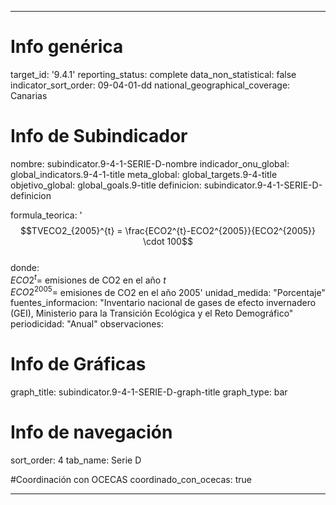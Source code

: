 ---

# Info genérica
target_id: '9.4.1'
reporting_status: complete
data_non_statistical: false
indicator_sort_order: 09-04-01-dd
national_geographical_coverage: Canarias

# Info de Subindicador
nombre: subindicator.9-4-1-SERIE-D-nombre
indicador_onu_global: global_indicators.9-4-1-title
meta_global: global_targets.9-4-title
objetivo_global: global_goals.9-title
definicion: subindicator.9-4-1-SERIE-D-definicion

formula_teorica: '$$TVECO2_{2005}^{t} = \frac{ECO2^{t}-ECO2^{2005}}{ECO2^{2005}} \cdot 100$$ <br>
donde: <br>
$ECO2^{t} =$ emisiones de CO2 en el año $t$<br>
$ECO2^{2005} =$ emisiones de CO2 en el año 2005'
unidad_medida: "Porcentaje"
fuentes_informacion: "Inventario nacional de gases de efecto invernadero (GEI), Ministerio para la Transición Ecológica y el Reto Demográfico"
periodicidad: "Anual"
observaciones: 

# Info de Gráficas
graph_title: subindicator.9-4-1-SERIE-D-graph-title
graph_type: bar

# Info de navegación
sort_order: 4
tab_name: Serie D

#Coordinación con OCECAS
coordinado_con_ocecas: true

---